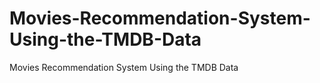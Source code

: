 # Movies-Recommendation-System-Using-the-TMDB-Data
Movies Recommendation System Using the TMDB Data
